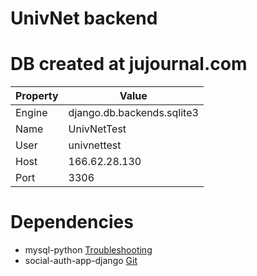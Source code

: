 # UnivNet backend


# DB created at jujournal.com

| Property | Value                      |
|----------|----------------------------|
| Engine   | django.db.backends.sqlite3 |
| Name     | UnivNetTest                |
| User     | univnettest                |
| Host     | 166.62.28.130              |
| Port     | 3306                       |


# Dependencies

- mysql-python [Troubleshooting](https://stackoverflow.com/q/15312732/4626943)
- social-auth-app-django [Git](https://github.com/python-social-auth/social-app-django)
